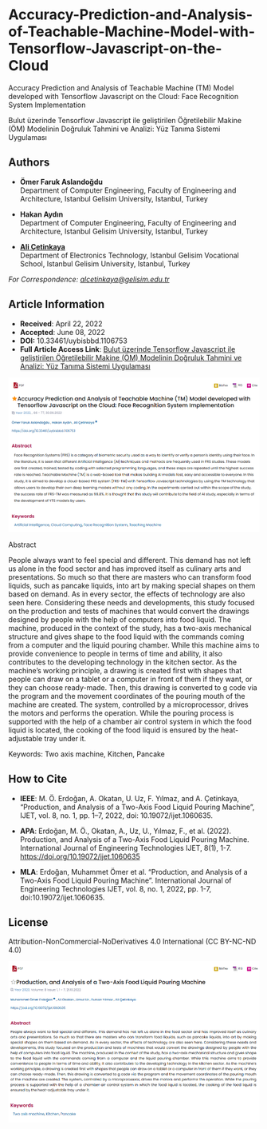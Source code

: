 # Accuracy-Prediction-and-Analysis-of-Teachable-Machine-Model-with-Tensorflow-Javascript-on-the-Cloud

Accuracy Prediction and Analysis of Teachable Machine (TM) Model developed with Tensorflow Javascript on the Cloud: Face Recognition System Implementation

Bulut üzerinde Tensorflow Javascript ile geliştirilen Öğretilebilir Makine (ÖM) Modelinin Doğruluk Tahmini ve Analizi: Yüz Tanıma Sistemi Uygulaması

## Authors

- **Ömer Faruk Aslandoğdu**  
  Department of Computer Engineering, Faculty of Engineering and Architecture, Istanbul Gelisim University, Istanbul, Turkey

- **Hakan Aydın**  
  Department of Computer Engineering, Faculty of Engineering and Architecture, Istanbul Gelisim University, Istanbul, Turkey

- [**Ali Çetinkaya**](https://scholar.google.com.tr/citations?user=XSEW-NcAAAAJ)  
  Department of Electronics Technology, Istanbul Gelisim Vocational School, Istanbul Gelisim University, Istanbul, Turkey  

*For Correspondence: alcetinkaya@gelisim.edu.tr*

## Article Information
- **Received**: April 22, 2022  
- **Accepted**: June 08, 2022
- **DOI:** 10.33461/uybisbbd.1106753
- **Full Article Access Link**: [Bulut üzerinde Tensorflow Javascript ile geliştirilen Öğretilebilir Makine (ÖM) Modelinin Doğruluk Tahmini ve Analizi: Yüz Tanıma Sistemi Uygulaması](https://dergipark.org.tr/en/pub/uybisbbd/article/1106753)

![alternatif metin](https://github.com/acetinkaya/Accuracy-Prediction-and-Analysis-of-Teachable-Machine-Model-with-Tensorflow-Javascript-on-the-Cloud/blob/main/tm3.png)

Abstract

People always want to feel special and different. This demand has not left us alone in the food sector and has improved itself as culinary arts and presentations. So much so that there are masters who can transform food liquids, such as pancake liquids, into art by making special shapes on them based on demand. As in every sector, the effects of technology are also seen here. Considering these needs and developments, this study focused on the production and tests of machines that would convert the drawings designed by people with the help of computers into food liquid. The machine, produced in the context of the study, has a two-axis mechanical structure and gives shape to the food liquid with the commands coming from a computer and the liquid pouring chamber. While this machine aims to provide convenience to people in terms of time and ability, it also contributes to the developing technology in the kitchen sector. As the machine’s working principle, a drawing is created first with shapes that people can draw on a tablet or a computer in front of them if they want, or they can choose ready-made. Then, this drawing is converted to g code via the program and the movement coordinates of the pouring mouth of the machine are created. The system, controlled by a microprocessor, drives the motors and performs the operation. While the pouring process is supported with the help of a chamber air control system in which the food liquid is located, the cooking of the food liquid is ensured by the heat-adjustable tray under it.

Keywords: Two axis machine, Kitchen, Pancake

## How to Cite

- **IEEE**: M. Ö. Erdoğan, A. Okatan, U. Uz, F. Yılmaz, and A. Çetinkaya, “Production, and Analysis of a Two-Axis Food Liquid Pouring Machine”, IJET, vol. 8, no. 1, pp. 1–7, 2022, doi: 10.19072/ijet.1060635.	

- **APA**: Erdoğan, M. Ö., Okatan, A., Uz, U., Yılmaz, F., et al. (2022). Production, and Analysis of a Two-Axis Food Liquid Pouring Machine. International Journal of Engineering Technologies IJET, 8(1), 1-7. https://doi.org/10.19072/ijet.1060635	

- **MLA**: Erdoğan, Muhammet Ömer et al. “Production, and Analysis of a Two-Axis Food Liquid Pouring Machine”. International Journal of Engineering Technologies IJET, vol. 8, no. 1, 2022, pp. 1-7, doi:10.19072/ijet.1060635.	

## License

Attribution-NonCommercial-NoDerivatives 4.0 International (CC BY-NC-ND 4.0)

![alternatif metin](https://github.com/acetinkaya/Production-and-Analysis-of-a-Two-Axis-Food-Liquid-Pouring-Machine/blob/main/ProductionPancake.png)

